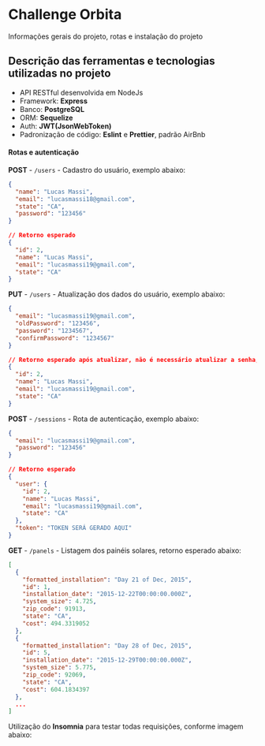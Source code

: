# Challenge Orbita
Informações gerais do projeto, rotas e instalação do projeto

## Descrição das ferramentas e tecnologias utilizadas no projeto

- API RESTful desenvolvida em NodeJs
- Framework: <b>Express</b>
- Banco: <b>PostgreSQL</b>
- ORM: <b>Sequelize</b>
- Auth: <b>JWT(JsonWebToken)</b>
- Padronização de código: <b>Eslint</b> e <b>Prettier</b>, padrão AirBnb

#### Rotas e autenticação

<b>POST</b> - ```/users``` - Cadastro do usuário, exemplo abaixo:

```json
{
  "name": "Lucas Massi",
  "email": "lucasmassi18@gmail.com",
  "state": "CA",
  "password": "123456"
}

// Retorno esperado
{
  "id": 2,
  "name": "Lucas Massi",
  "email": "lucasmassi19@gmail.com",
  "state": "CA"
}
```
<b>PUT</b> - ```/users``` - Atualização dos dados do usuário, exemplo abaixo:

```json
{
  "email": "lucasmassi19@gmail.com",
  "oldPassword": "123456",
  "password": "1234567",
  "confirmPassword": "1234567"
}

// Retorno esperado após atualizar, não é necessário atualizar a senha, mas neste exemplo estamos atualizando a senha
{
  "id": 2,
  "name": "Lucas Massi",
  "email": "lucasmassi19@gmail.com",
  "state": "CA"
}
```

<b>POST</b> - ```/sessions``` - Rota de autenticação, exemplo abaixo:

```json
{
  "email": "lucasmassi19@gmail.com",
  "password": "123456"
}

// Retorno esperado
{
  "user": {
    "id": 2,
    "name": "Lucas Massi",
    "email": "lucasmassi19@gmail.com",
    "state": "CA"
  },
  "token": "TOKEN SERÁ GERADO AQUI"
}
```

<b>GET</b> - ```/panels``` - Listagem dos painéis solares, retorno esperado abaixo:

```json
[
  {
    "formatted_installation": "Day 21 of Dec, 2015",
    "id": 1,
    "installation_date": "2015-12-22T00:00:00.000Z",
    "system_size": 4.725,
    "zip_code": 91913,
    "state": "CA",
    "cost": 494.3319052
  },
  {
    "formatted_installation": "Day 28 of Dec, 2015",
    "id": 5,
    "installation_date": "2015-12-29T00:00:00.000Z",
    "system_size": 5.775,
    "zip_code": 92069,
    "state": "CA",
    "cost": 604.1834397
  },
  ...
]
```

Utilização do <b>Insomnia</b> para testar todas requisições, conforme imagem abaixo:

